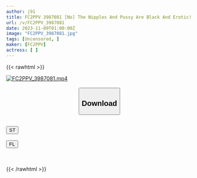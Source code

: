 ```yaml
---
author: j91
title: FC2PPV 3987081 [No] The Nipples And Pussy Are Black And Erotic! Creampie With All Your Might Into The Cumming Apprentice Nurse Ayano-Chan (20)! [Additional Benefits Are Being Distributed For 3 Days After Release]
url: /v/FC2PPV_3987081
date: 2023-11-09T01:00:00Z
image: "FC2PPV_3987081.jpg"
tags: [Uncensored, ]
maker: [FC2PPV]
actress: [ ]
---
```



{{< rawhtml >}}

<div class="video" data-videoid="v20YL3YRLGCY2j">
    <a href="javascript:;">
        <img src="https://my.j91.asia/v/FC2PPV_3987081/FC2PPV_3987081.jpg" width="WIDTH" height="HEIGHT" alt="FC2PPV_3987081.mp4" loading="lazy">
    </a>
</div>

<script type="text/javascript" src="https://j91.asia/asset/on-demand-st.js"></script>

<br>
  <link rel="stylesheet" href="https://j91.asia/asset/bs5.css">
  
  <center>
  <button class="btn btn-primary" type="button" data-bs-toggle="collapse" data-bs-target=".multi-collapse" aria-expanded="false" aria-controls="multiCollapseExample1 multiCollapseExample2"><h2>Download</h2></button></center>
</p>
<div class="row">
  <div class="col">
    <div class="collapse multi-collapse" id="multiCollapseExample1">
      <div class="card card-body">
	      	      <br>
<div class="buttons">  
<a href="https://streamtape.to/v/v20YL3YRLGCY2j" target="_blank"><button class="btn-hover color-3"><i class="fa fa-download"></i> ST</button></a></div>
    </div>
  </div>
</div>
  <div class="col">
    <div class="collapse multi-collapse" id="multiCollapseExample2">
      <div class="card card-body">
	      <br>
<div class="buttons">
    <a href="https://filelions.online/f/m4dntl3wogb2" target="_blank"><button class="btn-hover color-9"><i class="fa fa-download"></i> FL</button></a></div>
<br><br>
      </div>
    </div>
  </div>
</div>

{{< /rawhtml >}}